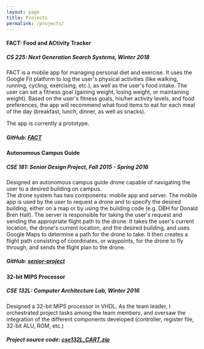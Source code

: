 ```yaml
---
layout: page
title: Projects
permalink: /projects/
---
```


#### FACT: Food and ACtivity Tracker
##### CS 225: Next Generation Search Systems, Winter 2018
FACT is a mobile app for managing personal diet and exercise. It uses the Google Fit platform to log the user's physical activities (like walking, running, cycling, exercising, etc.), as well as the user's food intake. The user can set a fitness goal (gaining weight, losing weight, or maintaining weight). Based on the user's fitness goals, his/her activity levels, and food preferences, the app will recommend what food items to eat for each meal of the day (breakfast, lunch, dinner, as well as snacks).

The app is currently a prototype.

##### GitHub: [FACT](https://github.com/arashn/FACT)

#### Autonomous Campus Guide
##### CSE 181: Senior Design Project, Fall 2015 - Spring 2016
Designed an autonomous campus guide drone capable of navigating the user to a desired building on campus.  
The drone system has two components: mobile app and server. The mobile app is used by the user to request a drone and to specify the desired building, either on a map or by using the building code (e.g. DBH for Donald Bren Hall). The server is responsible for taking the user's request and sending the appropriate flight path to the drone. It takes the user's current location, the drone's current location, and the desired building, and uses Google Maps to determine a path for the drone to take. It then creates a flight path consisting of coordinates, or waypoints, for the drone to fly through, and sends the flight plan to the drone.

##### GitHub: [senior-project](https://github.com/arashn/senior-project)

#### 32-bit MIPS Processor
##### CSE 132L: Computer Architecture Lab, Winter 2016
Designed a 32-bit MIPS processor in VHDL. As the team leader, I orchestrated project tasks among the team members, and oversaw the integration of the different components developed (controller, register file, 32-bit ALU, ROM, etc.)

##### Project source code: <a href="http://www.arashnabili.com/assets/cse132L_CART.zip">cse132L_CART.zip</a>
